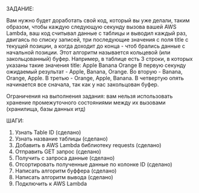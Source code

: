 ЗАДАНИЕ:

Вам нужно будет доработать свой код, который вы уже делали, таким образом, чтобы каждую следующую секунду вызова вашей AWS Lambda, 
ваш код считывал данные с таблицы и выводил каждый раз, двигаясь по списку записей, три последующие значения с поля title с текущей позиции, 
а когда доходит до конца - чтоб брались данные с начальной позиции. Этот алгоритм называется кольцевой (или закольцованный) буфер. 
Например, в таблице есть 3 строки, в которых указаны такие значения title:
Apple
Banana
Orange
В первую секунду ожидаемый результат - Apple, Banana, Orange. Во вторую - Banana, Orange, Apple. В третью - Orange, Apple, Banana. 
В четвертую опять начинается все сначала, так как у нас закольцован буфер.

Ограничения на выполнения задания: вам нельзя использовать хранение промежуточного состояниями между их вызовами (хранилища, базы данных итд)

ШАГИ:

1) Узнать Table ID (сделано)
2) Узнать название таблицы (сделано)
3) Добавить в AWS Lambda библиотеку requests (сделано)
4) Отправить GET запрос (сделано)
5) Получить с запроса данные (сделано)
6) Отсортировать полученные данные по колонке ID (сделано)
7) Написать алгоритм буффера (сделано)
8) Написать алгоритм вывода (сделано)
9) Подключить к AWS Lambda
